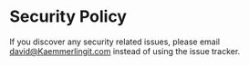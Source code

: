 # Security Policy

If you discover any security related issues, please email david@Kaemmerlingit.com instead of using the issue tracker.
